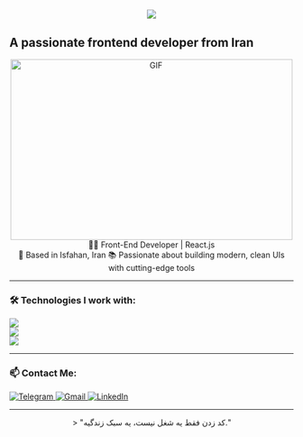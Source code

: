 <h1 align="center">
  <img src="https://readme-typing-svg.herokuapp.com?font=Righteous&size=35&pause=1000&color=E11D48&vCenter=true&width=500&height=70&lines=Hi+There!+👋;+I'm+Mohammad+Behzaman!;&center=true&multicolor=true&color1=E11D48&color2=6D28D9" />
</h1>

## A passionate frontend developer from Iran 

<div align="center" >
  <img align="" alt="GIF" src="https://www.mygo.ge/uploads/blog/1584023795.jpg" width="500" height="320"/>
  🧑‍💻 Front-End Developer | React.js <br/>
📍 Based in Isfahan, Iran  
📚 Passionate about building modern, clean UIs with cutting-edge tools
</div>







---

### 🛠 Technologies I work with:



  <div align="left">
    <img src="https://skillicons.dev/icons?i=html,css,bootstrap,sass,tailwind," />
     <br/>
    <img src="https://skillicons.dev/icons?i=javascript,react" />
    <br/>
    <img src="https://skillicons.dev/icons?i=vite,postman,vscode,npm,yarn,figma,git,github" />
    <br/>
</div>


---

### 📫 Contact Me:

 <a href="https://t.me/mehran_bmn" target="_blank">
  <img src="https://img.shields.io/badge/Telegram-2CA5E0?style=for-the-badge&logo=telegram&logoColor=white" alt="Telegram" />
</a>
<a href="mailto:bmnworkfront81@gmail.com" target="_blank">
  <img src="https://img.shields.io/badge/Gmail-D14836?style=for-the-badge&logo=gmail&logoColor=white" alt="Gmail" />
</a>
<a href="https://www.linkedin.com/in/mohammad-behzaman-014184249/" target="_blank">
  <img src="https://img.shields.io/badge/LinkedIn-0A66C2?style=for-the-badge&logo=linkedin&logoColor=white" alt="LinkedIn" />
</a>

---
<p align="center">
> "کد زدن فقط یه شغل نیست، یه سبک زندگیه."</p>
